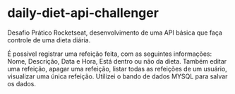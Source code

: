 # daily-diet-api-challenger

Desafio Prático Rocketseat, desenvolvimento de uma API básica que faça controle de uma dieta diária. 

É possível registrar uma refeição feita, com as seguintes informações: Nome, Descrição, Data e Hora, Está dentro ou não da dieta. Também editar uma refeição, apagar uma refeição, listar todas as refeições de um usuário, visualizar uma única refeição. Utilizei o bando de dados MYSQL para salvar os dados.
